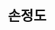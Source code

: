 ---
layout: hubs
key: Q12602742
title: 손정도
name: 손정도
description: 대한민국의 독립운동가, 감리교 목사
score: 5.824776736307697e-05
degree: 2
---